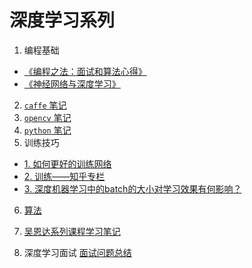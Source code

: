 # 深度学习系列

1. 编程基础
- [《编程之法：面试和算法心得》](https://github.com/julycoding/The-Art-Of-Programming-By-July/tree/master/ebook/zh)
- [《神经网络与深度学习》](https://www.gitbook.com/book/tigerneil/neural-networks-and-deep-learning-zh/details)      
2. [`caffe` 笔记](./caffe/)       
3. [`opencv` 笔记](./opencv/)      
4. [`python` 笔记](./python/)      
5. 训练技巧    
- [1. 如何更好的训练网络](./train/trainModels.md)    
- [2. 训练——知乎专栏](https://zhuanlan.zhihu.com/p/27763696)             
- [3. 深度机器学习中的batch的大小对学习效果有何影响？](https://www.zhihu.com/question/32673260)             
6. [算法](./algorithm/)
7. [吴恩达系列课程学习笔记](./Andrew_Ng)




10. 深度学习面试
[面试问题总结](./interview/interview.md)